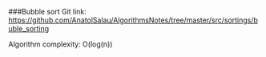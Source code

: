 ###Bubble sort
Git link:   
https://github.com/AnatolSalau/AlgorithmsNotes/tree/master/src/sortings/buble_sorting

Algorithm complexity: O(log(n))
